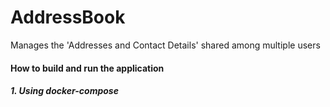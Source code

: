 # AddressBook
Manages the 'Addresses and Contact Details' shared among multiple users

#### How to build and run the application
##### 1. Using docker-compose
